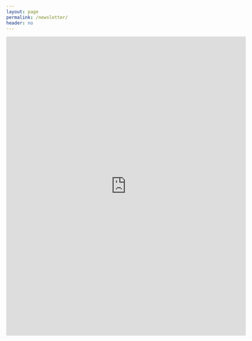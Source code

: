 ```yaml
---
layout: page
permalink: /newsletter/
header: no
---
```

<iframe src="https://docs.google.com/forms/d/e/1FAIpQLSe_kwY-or2pmpGlnSgRocF_J251lAyiVbxJb8ANZrQ56bemQw/viewform?embedded=true" width="640" height="800" frameborder="0px" marginheight="0px" marginwidth="0px">Wird geladen…</iframe>